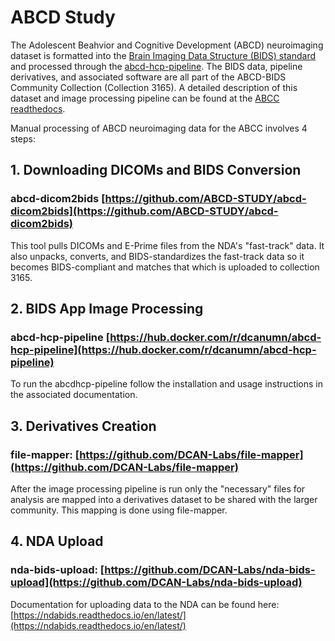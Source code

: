 # ABCD Study

The Adolescent Beahvior and Cognitive Development (ABCD) neuroimaging dataset is formatted into the [Brain Imaging Data Structure (BIDS) standard](https://bids-specification.readthedocs.io/en/stable/) and processed through the [abcd-hcp-pipeline](https://hub.docker.com/r/dcanumn/abcd-hcp-pipeline). The BIDS data, pipeline derivatives, and associated software are all part of the ABCD-BIDS Community Collection (Collection 3165). A detailed description of this dataset and image processing pipeline can be found at the [ABCC readthedocs](https://collection3165.readthedocs.io/en/stable/).

Manual processing of ABCD neuroimaging data for the ABCC involves 4 steps:

## 1. Downloading DICOMs and BIDS Conversion
### abcd-dicom2bids [https://github.com/ABCD-STUDY/abcd-dicom2bids](https://github.com/ABCD-STUDY/abcd-dicom2bids)

This tool pulls DICOMs and E-Prime files from the NDA's "fast-track" data.  It also unpacks, converts, and BIDS-standardizes the fast-track data so it becomes BIDS-compliant and matches that which is uploaded to collection 3165.

## 2. BIDS App Image Processing
### abcd-hcp-pipeline [https://hub.docker.com/r/dcanumn/abcd-hcp-pipeline](https://hub.docker.com/r/dcanumn/abcd-hcp-pipeline)

To run the abcdhcp-pipeline follow the installation and usage instructions in the associated documentation.

## 3. Derivatives Creation
### file-mapper: [https://github.com/DCAN-Labs/file-mapper](https://github.com/DCAN-Labs/file-mapper)

After the image processing pipeline is run only the "necessary" files for analysis are mapped into a derivatives dataset to be shared with the larger community. This mapping is done using file-mapper.

## 4. NDA Upload
### nda-bids-upload: [https://github.com/DCAN-Labs/nda-bids-upload](https://github.com/DCAN-Labs/nda-bids-upload)

Documentation for uploading data to the NDA can be found here: [https://ndabids.readthedocs.io/en/latest/](https://ndabids.readthedocs.io/en/latest/)





